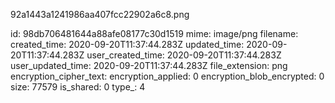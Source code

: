 92a1443a1241986aa407fcc22902a6c8.png

id: 98db706481644a88afe08177c30d1519
mime: image/png
filename: 
created_time: 2020-09-20T11:37:44.283Z
updated_time: 2020-09-20T11:37:44.283Z
user_created_time: 2020-09-20T11:37:44.283Z
user_updated_time: 2020-09-20T11:37:44.283Z
file_extension: png
encryption_cipher_text: 
encryption_applied: 0
encryption_blob_encrypted: 0
size: 77579
is_shared: 0
type_: 4